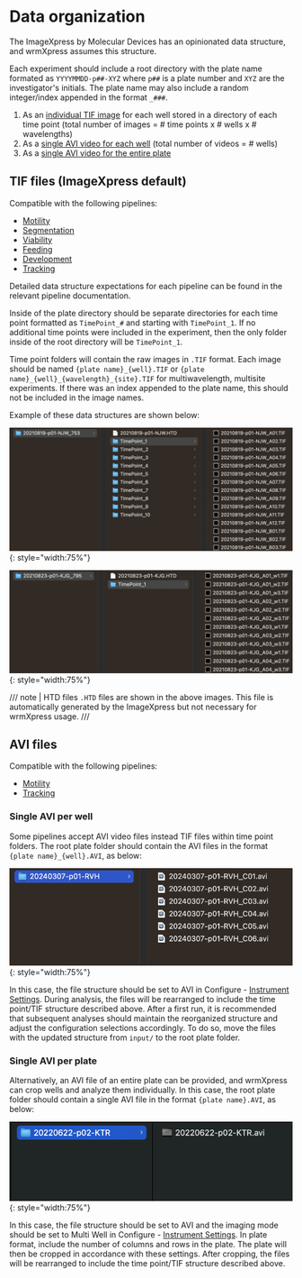# Data organization

The ImageXpress by Molecular Devices has an opinionated data structure, and wrmXpress assumes this structure.

Each experiment should include a root directory with the plate name formated as `YYYYMMDD-p##-XYZ` where `p##` is a plate number and `XYZ` are the investigator's initials. The plate name may also include a random integer/index appended in the format `_###`.

1. As an [individual TIF image](#tif-files-imagexpress-default) for each well stored in a directory of each time point (total number of images = # time points x # wells x # wavelengths)
2. As a [single AVI video for each well](#single-avi-per-well) (total number of videos = # wells)
3. As a [single AVI video for the entire plate](#single-avi-per-plate)

## TIF files (ImageXpress default)

Compatible with the following pipelines:

- [Motility](configuration/pipelines/optical_flow.md)
- [Segmentation](configuration/pipelines/segmentation.md)
- [Viability](configuration/pipelines/viability.md)
- [Feeding](configuration/pipelines/feeding.md)
- [Development](configuration/pipelines/development.md)
- [Tracking](configuration/pipelines/tracking.md)

Detailed data structure expectations for each pipeline can be found in the relevant pipeline documentation.

Inside of the plate directory should be separate directories for each time point formatted as `TimePoint_#` and starting with `TimePoint_1`. If no additional time points were included in the experiment, then the only folder inside of the root directory will be `TimePoint_1`.

Time point folders will contain the raw images in `.TIF` format. Each image should be named `{plate name}_{well}.TIF` or `{plate name}_{well}_{wavelength}_{site}.TIF` for multiwavelength, multisite experiments. If there was an index appended to the plate name, this should not be included in the image names.

Example of these data structures are shown below:

![Structure for TIF files](img/tif_structure.png){: style="width:75%"}

![Structure for multiwavelength experiments](img/multiwavelength_structure.png){: style="width:75%"}

/// note | HTD files
`.HTD` files are shown in the above images. This file is automatically generated by the ImageXpress but not necessary for wrmXpress usage.
///

## AVI files

Compatible with the following pipelines:

- [Motility](configuration/pipelines/optical_flow.md)
- [Tracking](configuration/pipelines/tracking.md)

### Single AVI per well

Some pipelines accept AVI video files instead TIF files within time point folders. The root plate folder should contain the AVI files in the format `{plate name}_{well}.AVI`, as below:

![AVI structure](img/avi_structure.png){: style="width:75%"}

In this case, the file structure should be set to AVI in Configure - [Instrument Settings](configuration/instrument_settings.md). During analysis, the files will be rearranged to include the time point/TIF structure described above. After a first run, it is recommended that subsequent analyses should maintain the reorganized structure and adjust the configuration selections accordingly. To do so, move the files with the updated structure from `input/` to the root plate folder.

### Single AVI per plate

Alternatively, an AVI file of an entire plate can be provided, and wrmXpress can crop wells and analyze them individually. In this case, the root plate folder should contain a single AVI file in the format `{plate name}.AVI`, as below:

![AVI structure](img/avi_structure_plate.png){: style="width:75%"}

In this case, the file structure should be set to AVI and the imaging mode should be set to Multi Well in Configure - [Instrument Settings](configuration/instrument_settings.md). In plate format, include the number of columns and rows in the plate. The plate will then be cropped in accordance with these settings. After cropping, the files will be rearranged to include the time point/TIF structure described above.